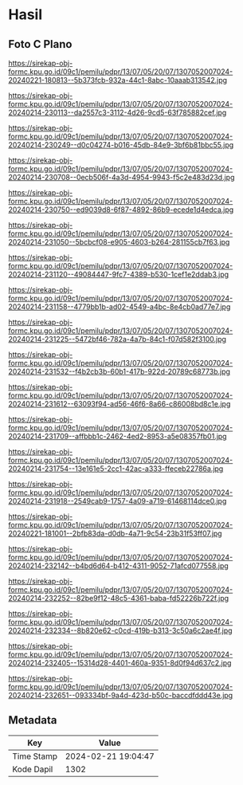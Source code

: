 # Hasil

## Foto C Plano

https://sirekap-obj-formc.kpu.go.id/09c1/pemilu/pdpr/13/07/05/20/07/1307052007024-20240221-180813--5b373fcb-932a-44c1-8abc-10aaab313542.jpg

https://sirekap-obj-formc.kpu.go.id/09c1/pemilu/pdpr/13/07/05/20/07/1307052007024-20240214-230113--da2557c3-3112-4d26-9cd5-63f785882cef.jpg

https://sirekap-obj-formc.kpu.go.id/09c1/pemilu/pdpr/13/07/05/20/07/1307052007024-20240214-230249--d0c04274-b016-45db-84e9-3bf6b81bbc55.jpg

https://sirekap-obj-formc.kpu.go.id/09c1/pemilu/pdpr/13/07/05/20/07/1307052007024-20240214-230708--0ecb506f-4a3d-4954-9943-f5c2e483d23d.jpg

https://sirekap-obj-formc.kpu.go.id/09c1/pemilu/pdpr/13/07/05/20/07/1307052007024-20240214-230750--ed9039d8-6f87-4892-86b9-ecede1d4edca.jpg

https://sirekap-obj-formc.kpu.go.id/09c1/pemilu/pdpr/13/07/05/20/07/1307052007024-20240214-231050--5bcbcf08-e905-4603-b264-281155cb7f63.jpg

https://sirekap-obj-formc.kpu.go.id/09c1/pemilu/pdpr/13/07/05/20/07/1307052007024-20240214-231120--49084447-9fc7-4389-b530-1cef1e2ddab3.jpg

https://sirekap-obj-formc.kpu.go.id/09c1/pemilu/pdpr/13/07/05/20/07/1307052007024-20240214-231158--4779bb1b-ad02-4549-a4bc-8e4cb0ad77e7.jpg

https://sirekap-obj-formc.kpu.go.id/09c1/pemilu/pdpr/13/07/05/20/07/1307052007024-20240214-231225--5472bf46-782a-4a7b-84c1-f07d582f3100.jpg

https://sirekap-obj-formc.kpu.go.id/09c1/pemilu/pdpr/13/07/05/20/07/1307052007024-20240214-231532--f4b2cb3b-60b1-417b-922d-20789c68773b.jpg

https://sirekap-obj-formc.kpu.go.id/09c1/pemilu/pdpr/13/07/05/20/07/1307052007024-20240214-231612--63093f94-ad56-46f6-8a66-c86008bd8c1e.jpg

https://sirekap-obj-formc.kpu.go.id/09c1/pemilu/pdpr/13/07/05/20/07/1307052007024-20240214-231709--affbbb1c-2462-4ed2-8953-a5e08357fb01.jpg

https://sirekap-obj-formc.kpu.go.id/09c1/pemilu/pdpr/13/07/05/20/07/1307052007024-20240214-231754--13e161e5-2cc1-42ac-a333-ffeceb22786a.jpg

https://sirekap-obj-formc.kpu.go.id/09c1/pemilu/pdpr/13/07/05/20/07/1307052007024-20240214-231918--2549cab9-1757-4a09-a719-61468114dce0.jpg

https://sirekap-obj-formc.kpu.go.id/09c1/pemilu/pdpr/13/07/05/20/07/1307052007024-20240221-181001--2bfb83da-d0db-4a71-9c54-23b31f53ff07.jpg

https://sirekap-obj-formc.kpu.go.id/09c1/pemilu/pdpr/13/07/05/20/07/1307052007024-20240214-232142--b4bd6d64-b412-4311-9052-71afcd077558.jpg

https://sirekap-obj-formc.kpu.go.id/09c1/pemilu/pdpr/13/07/05/20/07/1307052007024-20240214-232252--82be9f12-48c5-4361-baba-fd52226b722f.jpg

https://sirekap-obj-formc.kpu.go.id/09c1/pemilu/pdpr/13/07/05/20/07/1307052007024-20240214-232334--8b820e62-c0cd-419b-b313-3c50a6c2ae4f.jpg

https://sirekap-obj-formc.kpu.go.id/09c1/pemilu/pdpr/13/07/05/20/07/1307052007024-20240214-232405--15314d28-4401-460a-9351-8d0f94d637c2.jpg

https://sirekap-obj-formc.kpu.go.id/09c1/pemilu/pdpr/13/07/05/20/07/1307052007024-20240214-232651--093334bf-9a4d-423d-b50c-baccdfddd43e.jpg


## Metadata

| Key        | Value               |
| ---------- | ------------------- |
| Time Stamp | 2024-02-21 19:04:47 |
| Kode Dapil | 1302                |



